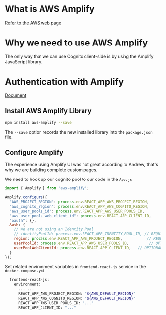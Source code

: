 # What is AWS Amplify
[Refer to the AWS web page](https://aws.amazon.com/amplify/)


# Why we need to use AWS Amplify
The only way that we can use Cognito client-side is by using the Amplify JavaScript library.
  
# Authentication with Amplify
[Document](https://docs.amplify.aws/lib/auth/emailpassword/q/platform/js/)

## Install AWS Amplify Library
```sh
npm install aws-amplify --save
```

The `--save` option records the new installed library into the `package.json` file.

## Configure Amplify

The experience using Amplify UI was not great according to Andrew, that's why we are building complete custom pages.

We need to hook up our cognito pool to our code in the `App.js`

```js
import { Amplify } from 'aws-amplify';

Amplify.configure({
  "AWS_PROJECT_REGION": process.env.REACT_APP_AWS_PROJECT_REGION,
  "aws_cognito_region": process.env.REACT_APP_AWS_COGNITO_REGION,
  "aws_user_pools_id": process.env.REACT_APP_AWS_USER_POOLS_ID,
  "aws_user_pools_web_client_id": process.env.REACT_APP_CLIENT_ID,
  "oauth": {},
  Auth: {
    // We are not using an Identity Pool
    // identityPoolId: process.env.REACT_APP_IDENTITY_POOL_ID, // REQUIRED - Amazon Cognito Identity Pool ID
    region: process.env.REACT_APP_AWS_PROJECT_REGION,           // REQUIRED - Amazon Cognito Region
    userPoolId: process.env.REACT_APP_AWS_USER_POOLS_ID,         // OPTIONAL - Amazon Cognito User Pool ID
    userPoolWebClientId: process.env.REACT_APP_CLIENT_ID,   // OPTIONAL - Amazon Cognito Web Client ID (26-char alphanumeric string)
  }
});
```

Set related environment variables in `frontend-react-js` service in the `docker-compose.yml`
```sh
  frontend-react-js:
    environment:
      ... ...
      REACT_APP_AWS_PROJECT_REGION: "${AWS_DEFAULT_REGION}"
      REACT_APP_AWS_COGNITO_REGION: "${AWS_DEFAULT_REGION}"
      REACT_APP_AWS_USER_POOLS_ID: "..."
      REACT_APP_CLIENT_ID: "..."
```
